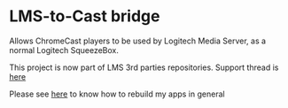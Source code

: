 # LMS-to-Cast bridge
Allows ChromeCast players to be used by Logitech Media Server, as a normal Logitech SqueezeBox. 

This project is now part of LMS 3rd parties repositories. Support thread is [here](https://forums.slimdevices.com/showthread.php?104614-Announce-CastBridge-integrate-Chromecast-players-with-LMS-(squeeze2cast))

Please see [here](https://github.com/philippe44/cross-compiling/blob/master/README.md#organizing-submodules--packages) to know how to rebuild my apps in general 
